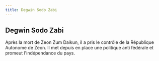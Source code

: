 ```yaml
---
title: Degwin Sodo Zabi
---
```


Degwin Sodo Zabi
----------------





Après la mort de Zeon Zum Daikun, il a pris le contrôle de la République Autonome de Zeon. Il met depuis en place une politique anti fédérale et promeut l'indépendance du pays.

